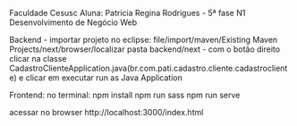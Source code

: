 Faculdade Cesusc
Aluna: Patricia Regina Rodrigues - 5ª fase
N1 Desenvolvimento de Negócio Web

Backend
    - importar projeto no eclipse: file/import/maven/Existing Maven Projects/next/browser/localizar pasta backend/next
    - com o botão direito clicar na classe CadastroClienteApplication.java(br.com.pati.cadastro.cliente.cadastrocliente) e clicar em executar run as Java Application

Frontend:
    no terminal:
    npm install
    npm run sass
    npm run serve

acessar no browser http://localhost:3000/index.html
